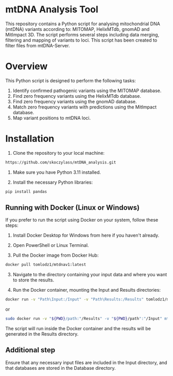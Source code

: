# mtDNA Analysis Tool

This repository contains a Python script for analysing mitochondrial DNA (mtDNA) variants according to: MITOMAP, HelixMTdb, gnomAD and MitImpact 3D. The script performs several steps including data merging, filtering and mapping of variants to loci. This script has been created to filter files from mtDNA-Server.

# Overview

This Python script is designed to perform the following tasks:

1. Identify confirmed pathogenic variants using the MITOMAP database.
2. Find zero frequency variants using the HelixMTdb database.
3. Find zero frequency variants using the gnomAD database.
4. Match zero frequency variants with predictions using the MitImpact database.
5. Map variant positions to mtDNA loci.

# Installation

1. Clone the repository to your local machine:

```bash
https://github.com/skoczylass/mtDNA_analysis.git
```
1. Make sure you have Python 3.11 installed.

2. Install the necessary Python libraries:

```bash
pip install pandas
```

## Running with Docker (Linux or Windows)

If you prefer to run the script using Docker on your system, follow these steps:

1. Install Docker Desktop for Windows from here if you haven't already.

2. Open PowerShell or Linux Terminal.

3. Pull the Docker image from Docker Hub:
   
```bash
docker pull tomlodz1/mtdnav1:latest
```

3. Navigate to the directory containing your input data and where you want to store the results. 

4. Run the Docker container, mounting the Input and Results directories:
   
```bash
docker run -v "Path\Input:/Input" -v "Path\Results:/Results" tomlodz1/mtdnav1:latest
```

or

```bash
sudo docker run -v "${PWD}/path:"/Results" -v "${PWD}/path":"/Input" mtdnav1
```

The script will run inside the Docker container and the results will be generated in the Results directory.

## Additional step
Ensure that any necessary input files are included in the Input directory, and that databases are stored in the Database directory.
